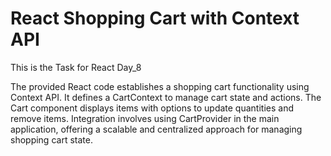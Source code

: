 # React Shopping Cart with Context API

This is the Task for React Day_8

The provided React code establishes a shopping cart functionality using Context API. It defines a CartContext to manage cart state and actions. The Cart component displays items with options to update quantities and remove items. Integration involves using CartProvider in the main application, offering a scalable and centralized approach for managing shopping cart state.